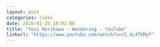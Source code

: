 ```yaml
---
layout: post
categories: links
date: 2016-01-25 18:02:08
title: "Yosi Horikawa - Wandering - YouTube"
linkurl: "https://www.youtube.com/watch?v=c5_GL4TXMyY"
---
```

